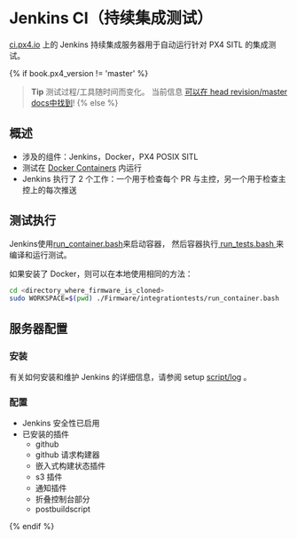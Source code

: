 # Jenkins CI（持续集成测试）

[ci.px4.io](http://ci.px4.io/) 上的 Jenkins 持续集成服务器用于自动运行针对 PX4 SITL 的集成测试。

{% if book.px4_version != 'master' %}

> **Tip** 测试过程/工具随时间而变化。 当前信息 [可以在 head revision/master docs中找到](https://dev.px4.io/master/en/test_and_ci/)! {% else %} <!-- START: details below displayed only in master -->

## 概述

- 涉及的组件：Jenkins，Docker，PX4 POSIX SITL
- 测试在 [Docker Containers](../test_and_ci/docker.md) 内运行
- Jenkins 执行了 2 个工作：一个用于检查每个 PR 与主控，另一个用于检查主控上的每次推送

## 测试执行

Jenkins使用[run_container.bash](https://github.com/PX4/Firmware/blob/master/integrationtests/run_container.bash)来启动容器， 然后容器执行[ run_tests.bash ](https://github.com/PX4/Firmware/blob/master/integrationtests/run_tests.bash)来编译和运行测试。

如果安装了 Docker，则可以在本地使用相同的方法：

```sh
cd <directory_where_firmware_is_cloned>
sudo WORKSPACE=$(pwd) ./Firmware/integrationtests/run_container.bash
```

## 服务器配置

### 安装

有关如何安装和维护 Jenkins 的详细信息，请参阅 setup [script/log](https://github.com/PX4/containers/tree/master/scripts/jenkins) 。

### 配置

- Jenkins 安全性已启用
- 已安装的插件 
    - github
    - github 请求构建器
    - 嵌入式构建状态插件
    - s3 插件
    - 通知插件
    - 折叠控制台部分
    - postbuildscript

{% endif %} <!-- END: details above displayed only in master -->